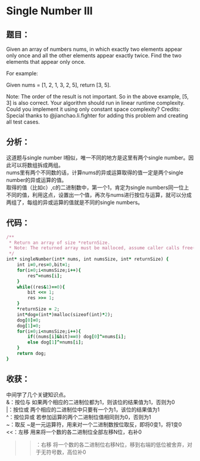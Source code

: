 # Single Number III
## 题目：
Given an array of numbers nums, in which exactly two elements appear only once and all the other elements appear exactly twice. Find the two elements that appear only once.

For example:

Given nums = [1, 2, 1, 3, 2, 5], return [3, 5].

Note:
The order of the result is not important. So in the above example, [5, 3] is also correct.
Your algorithm should run in linear runtime complexity. Could you implement it using only constant space complexity?
Credits:
Special thanks to @jianchao.li.fighter for adding this problem and creating all test cases.

## 分析：
这道题与single number I相似，唯一不同的地方是这里有两个single number。因此可以将数组拆成两组。<br>
nums里有两个不同数的话，计算nums的异或运算取得的值一定是两个single number的异或运算的值。<br>
取得的值（比如c）,c的二进制数中，第一个1，肯定为single numbers同一位上不同的值，利用这点，设置出一个值，再次与nums进行按位与运算，就可以分成两组了，每组的异或运算的值就是不同的single numbers。<br>

## 代码：
```ruby
/**
 * Return an array of size *returnSize.
 * Note: The returned array must be malloced, assume caller calls free().
 */
int* singleNumber(int* nums, int numsSize, int* returnSize) {
    int i=0,res=0,bit=1;
    for(i=0;i<numsSize;i++){
        res^=nums[i];
    }
    while((res&1)==0){
        bit <<= 1;
        res >>= 1;
    }
    *returnSize = 2;
    int*dog=(int*)malloc(sizeof(int)*2);
    dog[0]=0;
    dog[1]=0;
    for(i=0;i<numsSize;i++){ 
        if((nums[i]&bit)==0) dog[0]^=nums[i];
        else dog[1]^=nums[i];
    }
    return dog;
}
```

## 收获：
中间学了几个关键知识点。<br>
&：按位与 如果两个相应的二进制位都为1，则该位的结果值为1，否则为0 <br>
|：按位或 两个相应的二进制位中只要有一个为1，该位的结果值为1  <br>
^：按位异或 若参加运算的两个二进制位值相同则为0，否则为1  <br>
~：取反 ~是一元运算符，用来对一个二进制数按位取反，即将0变1，将1变0  <br>
<<：左移 用来将一个数的各二进制位全部左移N位，右补0  <br>
>>：右移  将一个数的各二进制位右移N位，移到右端的低位被舍弃，对于无符号数，高位补0 <br>
